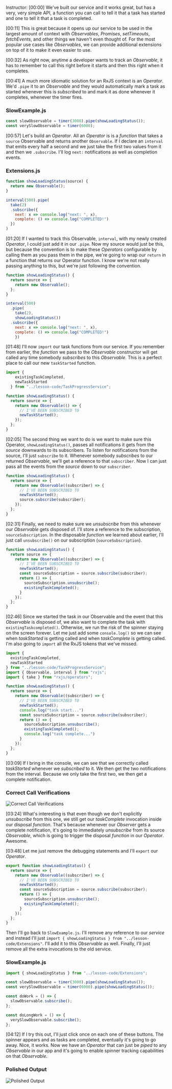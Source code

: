 Instructor: [00:00] We've built our service and it works great, but has a very, very simple API, a function you can call to tell it that a task has started and one to tell it that a task is completed.

[00:11] This is great because it opens up our service to be used in the largest amount of context with *Observables*, *Promises*, *setTimeouts*, *fetchEvents*, and other things we haven't even thought of. For the most popular use cases like *Observables*, we can provide additional extensions on top of it to make it even easier to use.

[00:32] As right now, anytime a developer wants to track an *Observable*, it has to remember to call this right before it starts and then this right when it completes.

[00:41] A much more idiomatic solution for an RxJS context is an *Operator*. We'd `.pipe` it to an *Observable* and they would automatically mark a task as started whenever this is *subscribed* to and mark it as done whenever it completes, whenever the timer fires.

### SlowExample.js
```js
const slowObservable = timer(3000).pipe(showLoadingStatus());
const verySlowObservable = timer(6000);
```

[00:57] Let's build an *Operator*. All an *Operator* is is a *function* that takes a `source` Observable and returns another `Observable`. If I declare an `interval` that emits every half a second and we just take the first two values from it and then we `.subscribe`. I'll log `next:` notifications as well as completion events.

### Extensions.js
```js
function showLoadingStatus(source) {
  return new Observable();
}

interval(500).pipe(
  take(2)
  .subscribe({
    next: x => console.log("next: ", x),
    complete: () => console.log("COMPLETED!")
  })
)
```

[01:20] If I wanted to track this Observable, `interval`, with my newly created *Operator*, I could just add it in our `.pipe`. Now my source would just be this, but because the convention is to make these *Operators* configurable by calling them as you pass them in the pipe, we're going to wrap our `return` in a function that returns our Operator function. I know we're not really passing anything to this, but we're just following the convention.

```js
function showLoadingStatus() {
  return source => {
    return new Observable();
  };
}

interval(500)
  .pipe(
    take(2),
    showLoadingStatus())
  .subscribe({
    next: x => console.log("next: ", x),
    complete: () => console.log("COMPLETED!")
    })
```

[01:48] I'll now `import` our task functions from our service. If you remember from earlier, the *function* we pass to the *Observable* constructor will get called any time somebody *subscribes* to this *Observable*. This is a perfect place to call our new `taskStarted` function.

```js
import {
    existingTaskCompleted,
    newTaskStarted
  } from "../lesson-code/TaskProgressService";

function showLoadingStatus() {
  return source => {
    return new Observable(() => {
      // I'VE BEEN SUBSCRIBED TO
      newTaskStarted();
    });
  };
}
```

[02:05] The second thing we want to do is we want to make sure this Operator, `showLoadingStatus()`, passes all notifications it gets from the *source* downwards to its subscribers. To listen for notifications from the source, I'll just `subscribe` to it. Whenever somebody *subscribes* to our returned *Observable*, we'll get a reference to that `subscriber`. Now I can just pass all the events from the *source* down to our `subscriber`.

```js
function showLoadingStatus() {
  return source => {
    return new Observable((subscriber) => {
      // I'VE BEEN SUBSCRIBED TO
      newTaskStarted();
      source.subscribe(subscriber);
    });
  };
}
```

[02:31] Finally, we need to make sure we *unsubscribe* from this whenever our *Observable* gets disposed of. I'll store a reference to the subscription, `sourceSubscription`. In the disposable *function* we learned about earlier, I'll just call `unsubscribe()` on our subscription (`sourceSubscription`).

```js
function showLoadingStatus() {
  return source => {
    return new Observable((subscriber) => {
      // I'VE BEEN SUBSCRIBED TO
      newTaskStarted();
      const sourceSubscription = source.subscribe(subscriber);
      return () => {
        sourceSubscription.unsubscribe();
        existingTaskCompleted();
      }
    });
  };
}
```

[02:46] Since we started the task in our Observable and the event that this *Observable* is disposed of, we also want to complete the task with `existingTaskcompleted()`. Otherwise, we run the risk of the spinner staying on the screen forever. Let me just add some `console.log()` so we can see when *taskStarted* is getting called and when *taskComplete* is getting called. I'm also going to `import` all the RxJS tokens that we've missed.

```js
import {
  existingTaskCompleted,
  newTaskStarted
} from "../lesson-code/TaskProgressService";
import { Observable, interval } from "rxjs";
import { take } from "rxjs/operators";

function showLoadingStatus() {
  return source => {
    return new Observable((subscriber) => {
      // I'VE BEEN SUBSCRIBED TO
      newTaskStarted();
      console.log("task start...")
      const sourceSubscription = source.subscribe(subscriber);
      return () => {
        sourceSubscription.unsubscribe();
        existingTaskCompleted();
        console.log("task complete...")
      }
    });
  };
}
```

[03:09] If I bring in the console, we can see that we correctly called *taskStarted* whenever we *subscribed* to it. We then get the two notifications from the interval. Because we only take the first two, we then get a complete notification.

### Correct Call Verifications
![Correct Call Verifications](../images/egghead-simplify-usage-of-your-reactive-service-by-building-an-rxjs-operator-to-manage-it-for-you-01697ee7-correct-call-verifications.png)

[03:24] What's interesting is that even though we don't explicitly *unsubscribe* from this one, we still get our *taskComplete* invocation inside our disposal *function*. That's because whenever our *Observer* gets a complete notification, it's going to immediately *unsubscribe* from its source *Observable*, which is going to trigger the disposal *function* in our *Operator*. Awesome.

[03:48] Let me just remove the debugging statements and I'll `export` our *Operator*. 

```js
export function showLoadingStatus() {
  return source => {
    return new Observable((subscriber) => {
      // I'VE BEEN SUBSCRIBED TO
      newTaskStarted();
      const sourceSubscription = source.subscribe(subscriber);
      return () => {
        sourceSubscription.unsubscribe();
        existingTaskCompleted();
      }
    });
  };
}
```

Then I'll go back to `SlowExample.js`. I'll remove any reference to our *service* and instead I'll just `import { showLoadingStatus } from "../lesson-code/Extensions"`. I'll add it to this *Observable* as well. Finally, I'll just remove all the extra invocations to the old service.

### SlowExample.js
```js
import { showLoadingStatus } from "../lesson-code/Extensions";  

const slowObservable = timer(3000).pipe(showLoadingStatus());
const verySlowObservable = timer(6000).pipe(showLoadingStatus());

const doWork = () => {
  slowObservable.subscribe();
};

const doLongWork = () => {
  verySlowObservable.subscribe();
};
```

[04:12] If I try this out, I'll just click once on each one of these buttons. The spinner appears and as tasks are completed, eventually it's going to go away. Nice, it works. Now we have an *Operator* that can just be *piped* to any *Observable* in our app and it's going to enable spinner tracking capabilities on that *Observable*.

### Polished Output
![Polished Output](../images/egghead-simplify-usage-of-your-reactive-service-by-building-an-rxjs-operator-to-manage-it-for-you-01697ee7-polished-output.png)

